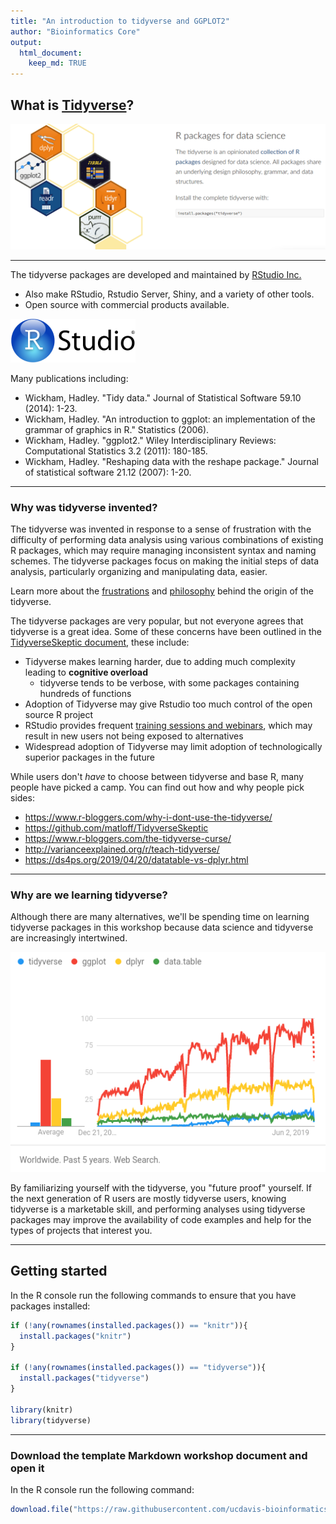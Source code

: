 ```yaml
---
title: "An introduction to tidyverse and GGPLOT2"
author: "Bioinformatics Core"
output:
  html_document:
    keep_md: TRUE
---
```



## What is [Tidyverse](https://www.tidyverse.org)?

![](./Intro_to_tidyverse_and_ggplot2_images//whatistidyverse.png)

***

The tidyverse packages are developed and maintained by [RStudio Inc.](https://rstudio.com/)
* Also make RStudio, Rstudio Server, Shiny, and a variety of other tools.
* Open source with commercial products available.

![](./Intro_to_tidyverse_and_ggplot2_images//RSTUDIO.png)

Many publications including:
* Wickham, Hadley. "Tidy data." Journal of Statistical Software 59.10 (2014): 1-23.
* Wickham, Hadley. "An introduction to ggplot: an implementation of the grammar of graphics in R." Statistics (2006).
* Wickham, Hadley. "ggplot2." Wiley Interdisciplinary Reviews: Computational Statistics 3.2 (2011): 180-185.
* Wickham, Hadley. "Reshaping data with the reshape package." Journal of statistical software 21.12 (2007): 1-20.

***

### Why was tidyverse invented?

The tidyverse was invented in response to a sense of frustration with the difficulty of performing data analysis using various combinations of existing R packages, which may require managing inconsistent syntax and naming schemes. The tidyverse packages focus on making the initial steps of data analysis, particularly organizing and manipulating data, easier.

Learn more about the [frustrations](http://r4stats.com/articles/why-r-is-hard-to-learn/) and [philosophy](https://tidyverse.tidyverse.org/articles/manifesto.html) behind the origin of the tidyverse.

The tidyverse packages are very popular, but not everyone agrees that tidyverse is a great idea. Some of these concerns have been outlined in the [TidyverseSkeptic document](https://github.com/matloff/TidyverseSkeptic), these include:

* Tidyverse makes learning harder, due to adding much complexity leading to **cognitive overload**
  * tidyverse tends to be verbose, with some packages containing hundreds of functions
* Adoption of Tidyverse may give Rstudio too much control of the open source R project
* RStudio provides frequent [training sessions and webinars](https://resources.rstudio.com/webinars), which may result in new users not being exposed to alternatives
* Widespread adoption of Tidyverse may limit adoption of technologically superior packages in the future

While users don't *have* to choose between tidyverse and base R, many people have picked a camp. You can find out how and why people pick sides:

* <https://www.r-bloggers.com/why-i-dont-use-the-tidyverse/>
* <https://github.com/matloff/TidyverseSkeptic>
* <https://www.r-bloggers.com/the-tidyverse-curse/>
* <http://varianceexplained.org/r/teach-tidyverse/>
* <https://ds4ps.org/2019/04/20/datatable-vs-dplyr.html>

***

### Why are we learning tidyverse?

Although there are many alternatives, we'll be spending time on learning tidyverse packages in this workshop because data science and tidyverse are increasingly intertwined.

![](./Intro_to_tidyverse_and_ggplot2_images/popularity.png)

By familiarizing yourself with the tidyverse, you "future proof" yourself. If the next generation of R users are mostly tidyverse users, knowing tidyverse is a marketable skill, and performing analyses using tidyverse packages may improve the availability of code examples and help for the types of projects that interest you.

***

## Getting started

In the R console run the following commands to ensure that you have packages installed:


```r
if (!any(rownames(installed.packages()) == "knitr")){
  install.packages("knitr")
}

if (!any(rownames(installed.packages()) == "tidyverse")){
  install.packages("tidyverse")
}

library(knitr)
library(tidyverse)
```

***

### Download the template Markdown workshop document and open it

In the R console run the following command:

```r
download.file("https://raw.githubusercontent.com/ucdavis-bioinformatics-training/2020-Bioinformatics_Prerequisites_Workshop/master/Intro_to_R/Intro2R/Intro_to_tidyverse_and_ggplot2.Rmd", "Intro_to_tidyverse_and_ggplot2.Rmd")
```
